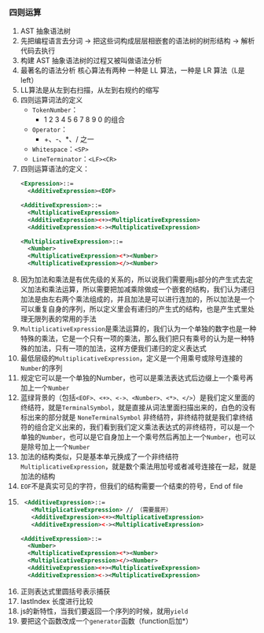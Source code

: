 ### 四则运算

1. AST 抽象语法树
1. 先把编程语言去分词 -> 把这些词构成层层相嵌套的语法树的树形结构 -> 解析代码去执行
1. 构建 AST 抽象语法树的过程又被叫做语法分析
1. 最著名的语法分析 核心算法有两种 一种是 LL 算法，一种是 LR 算法（L是left）
1. LL算法是从左到右扫描，从左到右规约的缩写
1. 四则运算词法的定义
    - `TokenNumber`：
      - 1 2 3 4 5 6 7 8 9 0 的组合
    - `Operator`：
      - +、-、*、/ 之一
    - `Whitespace`：`<SP>`
    - `LineTerminator`：`<LF><CR>`
1. 四则运算语法的定义：
    ```xml
    <Expression>::=
      <AdditiveExpression><EOF>

    <AdditiveExpression>::=
      <MultiplicativeExpression>
      <AdditiveExpression><+><MultiplicativeExpression>
      <AdditiveExpression><-><MultiplicativeExpression>

    <MultiplicativeExpression>::=
      <Number>
      <MultiplicativeExpression><*><Number>
      <MultiplicativeExpression></><Number>
    ```
1. 因为加法和乘法是有优先级的关系的，所以说我们需要用js部分的产生式去定义加法和乘法运算，所以需要把加减乘除做成一个嵌套的结构，我们认为递归加法是由左右两个乘法组成的，并且加法是可以进行连加的，所以加法是一个可以重复自身的序列，所以定义里会有递归的产生式的结构，也是产生式里处理无限列表的常用的手法
1. `MultiplicativeExpression`是乘法运算的，我们认为一个单独的数字也是一种特殊的乘法，它是一个只有一项的乘法，那么我们把只有乘号的认为是一种特殊的加法，只有一项的加法，这样方便我们递归的定义表达式
1. 最低层级的`MultiplicativeExpression`，定义是一个用乘号或除号连接的`Number`的序列
1. 规定它可以是一个单独的Number，也可以是乘法表达式后边缀上一个乘号再加上一个`Number`
1. 蓝绿背景的（包括`<EOF>、<+>、<->、<Number>、<*>、</>`）是我们定义里面的终结符，就是`TerminalSymbol`，就是直接从词法里面扫描出来的，白色的没有标出来的部分就是 `NoneTerminalSymbol` 非终结符，非终结符就是我们拿终结符的组合定义出来的，我们看到我们定义乘法表达式的非终结符，可以是一个单独的`Number`，也可以是它自身加上一个乘号然后再加上一个`Number`，也可以是除号加上一个`Number`
1. 加法的结构类似，只是基本单元换成了一个非终结符`MultiplicativeExpression`，就是数个乘法用加号或者减号连接在一起，就是加法的结构
1. `EOF`不是真实可见的字符，但我们的结构需要一个结束的符号，End of file
1. ```xml
    <AdditiveExpression>::=
      <MultiplicativeExpression> // （需要展开）
      <AdditiveExpression><+><MultiplicativeExpression>
      <AdditiveExpression><-><MultiplicativeExpression>
    ```
    ```xml
    <AdditiveExpression>::=
      <Number>
      <MultiplicativeExpression><*><Number>
      <MultiplicativeExpression></><Number>
      <AdditiveExpression><+><MultiplicativeExpression>
      <AdditiveExpression><-><MultiplicativeExpression>
    ```
1. 正则表达式里圆括号表示捕获
1. lastIndex 长度进行比较
1. js的新特性，当我们要返回一个序列的时候，就用`yield`
1. 要把这个函数改成一个`generator`函数（function后加*）
